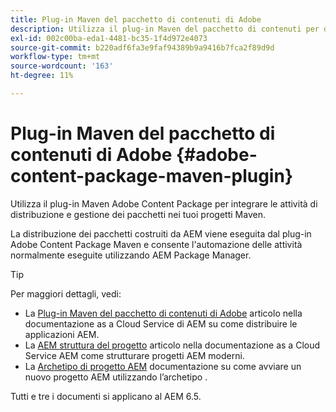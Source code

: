 ```yaml
---
title: Plug-in Maven del pacchetto di contenuti di Adobe
description: Utilizza il plug-in Maven del pacchetto di contenuti per distribuire le applicazioni AEM
exl-id: 002c00ba-eda1-4481-bc35-1f4d972e4073
source-git-commit: b220adf6fa3e9faf94389b9a9416b7fca2f89d9d
workflow-type: tm+mt
source-wordcount: '163'
ht-degree: 11%

---
```


# Plug-in Maven del pacchetto di contenuti di Adobe {#adobe-content-package-maven-plugin}

Utilizza il plug-in Maven Adobe Content Package per integrare le attività di distribuzione e gestione dei pacchetti nei tuoi progetti Maven.

La distribuzione dei pacchetti costruiti da AEM viene eseguita dal plug-in Adobe Content Package Maven e consente l&#39;automazione delle attività normalmente eseguite utilizzando AEM Package Manager.

>[!TIP]
>
>Per maggiori dettagli, vedi:
>
>* La [Plug-in Maven del pacchetto di contenuti di Adobe](https://experienceleague.adobe.com/docs/experience-manager-cloud-service/implementing/developer-tools/maven-plugin.html?lang=en#developer-tools) articolo nella documentazione as a Cloud Service di AEM su come distribuire le applicazioni AEM.
>* La [AEM struttura del progetto](https://docs.adobe.com/content/help/it-IT/experience-manager-cloud-service/implementing/developing/aem-project-content-package-structure.html) articolo nella documentazione as a Cloud Service AEM come strutturare progetti AEM moderni.
>* La [Archetipo di progetto AEM](https://docs.adobe.com/content/help/it/experience-manager-core-components/using/developing/archetype/overview.html) documentazione su come avviare un nuovo progetto AEM utilizzando l’archetipo .
>
>Tutti e tre i documenti si applicano al AEM 6.5.
